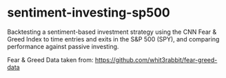 # sentiment-investing-sp500
 Backtesting a sentiment-based investment strategy using the CNN Fear & Greed Index to time entries and exits in the S&P 500 (SPY), and comparing performance against passive investing.

Fear & Greed Data taken from: https://github.com/whit3rabbit/fear-greed-data
